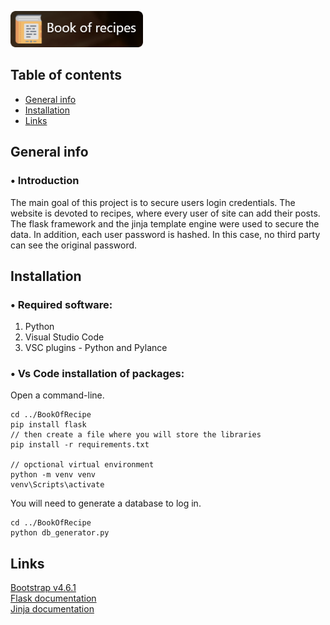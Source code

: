<a href="/"><img src="website/static/images/booklogover2.png" height="58"></a>
## Table of contents
* [General info](#general-info)
* [Installation](#installation)
* [Links](#links)

## General info
### • Introduction
The main goal of this project is to secure users login credentials. The website is devoted to recipes, where every user of site can add their posts. The flask framework and the jinja template engine were used to secure the data. In addition, each user password is hashed. In this case, no third party can see the original password.
## Installation

### • Required software:
1. Python
2. Visual Studio Code
3. VSC plugins - Python and Pylance

### • Vs Code installation of packages:
Open a command-line.
```
cd ../BookOfRecipe
pip install flask
// then create a file where you will store the libraries
pip install -r requirements.txt

// opctional virtual environment
python -m venv venv
venv\Scripts\activate
```
You will need to generate a database to log in.
```
cd ../BookOfRecipe
python db_generator.py 
```
## Links
[Bootstrap v4.6.1](https://getbootstrap.com/docs/4.6/getting-started/introduction/)
<br>
[Flask documentation](https://flask.palletsprojects.com/en/2.1.x/)
<br>
[Jinja documentation](https://jinja.palletsprojects.com/en/3.1.x/)
